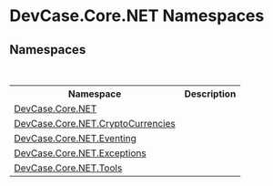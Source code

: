 # DevCase.Core.NET Namespaces
 




## Namespaces
&nbsp;<table><tr><th>Namespace</th><th>Description</th></tr><tr><td><a href="N_DevCase_Core_NET">DevCase.Core.NET</a></td><td></td></tr><tr><td><a href="N_DevCase_Core_NET_CryptoCurrencies">DevCase.Core.NET.CryptoCurrencies</a></td><td></td></tr><tr><td><a href="N_DevCase_Core_NET_Eventing">DevCase.Core.NET.Eventing</a></td><td></td></tr><tr><td><a href="N_DevCase_Core_NET_Exceptions">DevCase.Core.NET.Exceptions</a></td><td></td></tr><tr><td><a href="N_DevCase_Core_NET_Tools">DevCase.Core.NET.Tools</a></td><td></td></tr></table>&nbsp;
